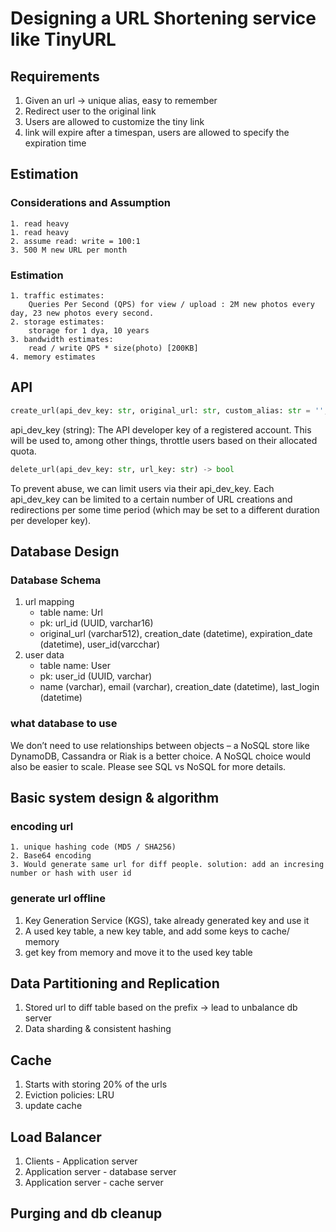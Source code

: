 # Designing a URL Shortening service like TinyURL

## Requirements
1. Given an url -> unique alias, easy to remember
2. Redirect user to the original link
3. Users are allowed to customize the tiny link
4. link will expire after a timespan, users are allowed to specify the expiration time

## Estimation

### Considerations and Assumption
    1. read heavy
    1. read heavy
    2. assume read: write = 100:1
    3. 500 M new URL per month

### Estimation
    1. traffic estimates: 
        Queries Per Second (QPS) for view / upload : 2M new photos every day, 23 new photos every second.
    2. storage estimates: 
        storage for 1 dya, 10 years
    3. bandwidth estimates: 
        read / write QPS * size(photo) [200KB] 
    4. memory estimates

## API
```python
create_url(api_dev_key: str, original_url: str, custom_alias: str = '', user_name: str = '', expire_date: str = '') -> str

```
api_dev_key (string): The API developer key of a registered account. This will be used to, among other things, throttle users based on their allocated quota.

```python
delete_url(api_dev_key: str, url_key: str) -> bool
```

To prevent abuse, we can limit users via their api_dev_key. Each api_dev_key can be limited to a certain number of URL creations and redirections per some time period (which may be set to a different duration per developer key). 


## Database Design
### Database Schema
1. url mapping
    - table name: Url
    - pk: url_id (UUID, varchar16)
    - original_url (varchar512), creation_date (datetime), expiration_date (datetime), user_id(varcchar) 
2. user data
    - table name: User
    - pk: user_id (UUID, varchar)
    - name (varchar), email (varchar), creation_date (datetime), last_login (datetime)

### what database to use
We don’t need to use relationships between objects – a NoSQL store like DynamoDB, Cassandra or Riak is a better choice. A NoSQL choice would also be easier to scale. Please see SQL vs NoSQL for more details.


## Basic system design & algorithm
### encoding url
    1. unique hashing code (MD5 / SHA256)
    2. Base64 encoding
    3. Would generate same url for diff people. solution: add an incresing number or hash with user id

### generate url offline

1. Key Generation Service (KGS), take already generated key and use it
2. A used key table, a new key table, and add some keys to cache/ memory
3. get key from memory and move it to the used key table

## Data Partitioning and Replication
1. Stored url to diff table based on the prefix -> lead to unbalance db server
2. Data sharding & consistent hashing

## Cache
1. Starts with storing 20% of the urls
2. Eviction policies: LRU
3. update cache

## Load Balancer
1. Clients - Application server
2. Application server - database server
3. Application server - cache server


## Purging and db cleanup